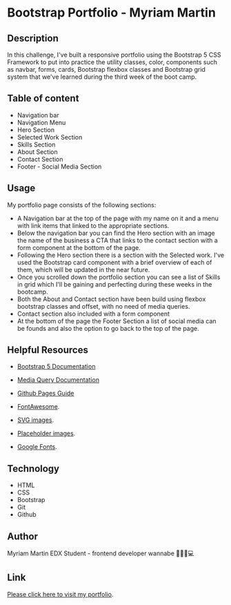 # Bootstrap Portfolio - Myriam Martin

## Description

In this challenge, I've built a responsive portfolio using the Bootstrap 5 CSS Framework to put into practice the utility classes, color, components such as navbar, forms, cards, Bootstrap flexbox classes and Bootstrap grid system that we've learned during the third week of the boot camp.

## Table of content

- Navigation bar
- Navigation Menu
- Hero Section
- Selected Work Section
- Skills Section
- About Section
- Contact Section
- Footer - Social Media Section

## Usage

My portfolio page consists of the following sections:

- A Navigation bar at the top of the page with my name on it and a menu with link items that linked to the appropriate sections.
- Below the navigation bar you can find the Hero section with an image the name of the business a CTA that links to the contact section with a form component at the bottom of the page.
- Following the Hero section there is a section with the Selected work. I've used the Bootstrap card component with a brief overview of each of them, which will be updated in the near future.
- Once you scrolled down the portfolio section you can see a list of Skills in grid which I'll be gaining and perfecting during these weeks in the bootcamp.
- Both the About and Contact section have been build using flexbox bootstrap classes and offset, with no need of media queries.
- Contact section also included with a form component
- At the bottom of the page the Footer Section a list of social media can be founds and also the option to go back to the top of the page.

## Helpful Resources

- [Bootstrap 5 Documentation](https://getbootstrap.com/docs/5.0/getting-started/introduction/)

- [Media Query Documentation](https://www.w3schools.com/css/css_rwd_mediaqueries.asp)

- [Github Pages Guide](https://pages.github.com/)

- [FontAwesome](https://fontawesome.com/kits).
- [SVG images](https://undraw.co/).
- [Placeholder images](https://picsum.photos/).
- [Google Fonts](https://fonts.google.com/).

## Technology

- HTML
- CSS
- Bootstrap
- Git
- Github

## Author

Myriam Martin
EDX Student - frontend developer wannabe 🙋🏻‍♀️💻

## Link

[Please click here to visit my portfolio](https://myriamartin.github.io/portfolio-bootstrap).
